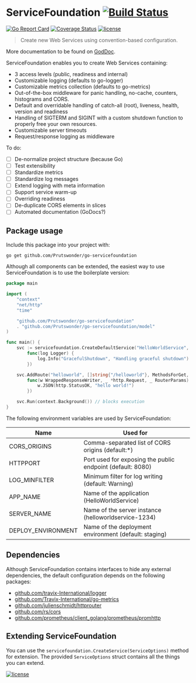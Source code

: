 # ServiceFoundation [![Build Status](https://travis-ci.org/Prutswonder/go-servicefoundation.svg?branch=v2)](https://travis-ci.org/Prutswonder/go-servicefoundation?branch=v2)

[![Go Report Card](https://goreportcard.com/badge/github.com/Prutswonder/go-servicefoundation)](https://goreportcard.com/report/github.com/Prutswonder/go-servicefoundation) [![Coverage Status](https://coveralls.io/repos/github/Prutswonder/go-servicefoundation/badge.svg?branch=v2)](https://coveralls.io/github/Prutswonder/go-servicefoundation?branch=v2) 
[![license](https://img.shields.io/github/license/mashape/apistatus.svg)](https://github.com/Prutswonder/go-servicefoundation/blob/master/LICENSE)

> Create new Web Services using convention-based configuration.

More documentation to be found on [GodDoc](https://godoc.org/github.com/Prutswonder/go-servicefoundation).

ServiceFoundation enables you to create Web Services containing:

* 3 access levels (public, readiness and internal)
* Customizable logging (defaults to go-logger)
* Customizable metrics collection (defaults to go-metrics)
* Out-of-the-box middleware for panic handling, no-cache, counters, histograms and CORS.
* Default and overridable handling of catch-all (root), liveness, health, version and readiness 
* Handling of SIGTERM and SIGINT with a custom shutdown function to properly free your own resources.
* Customizable server timeouts
* Request/response logging as middleware

To do:
- [ ] De-normalize project structure (because Go)
- [ ] Test extensibility 
- [ ] Standardize metrics
- [ ] Standardize log messages
- [ ] Extend logging with meta information
- [ ] Support service warm-up
- [ ] Overriding readiness 
- [ ] De-duplicate CORS elements in slices
- [ ] Automated documentation (GoDocs?)

## Package usage

Include this package into your project with:

```
go get github.com/Prutswonder/go-servicefoundation
```

Although all components can be extended, the easiest way to use ServiceFoundation is to use the boilerplate version:

```go
package main

import (
	"context"
	"net/http"
	"time"

	"github.com/Prutswonder/go-servicefoundation"
	. "github.com/Prutswonder/go-servicefoundation/model"
)

func main() {
	svc := servicefoundation.CreateDefaultService("HelloWorldService", []string{http.MethodGet},
		func(log Logger) {
			log.Info("GracefulShutdown", "Handling graceful shutdown")
		})

	svc.AddRoute("helloworld", []string{"/helloworld"}, MethodsForGet, servicefoundation.DefaultMiddlewares,
		func(w WrappedResponseWriter, _ *http.Request, _ RouterParams) {
			w.JSON(http.StatusOK, "hello world!")
		})

	svc.Run(context.Background()) // blocks execution
}
```

The following environment variables are used by ServiceFoundation:

|Name              |Used for                                                  |
|------------------|----------------------------------------------------------|
|CORS_ORIGINS      |Comma-separated list of CORS origins (default:*)          |
|HTTPPORT          |Port used for exposing the public endpoint (default: 8080)|
|LOG_MINFILTER     |Minimum filter for log writing (default: Warning)         |
|APP_NAME          |Name of the application (HelloWorldService)               |
|SERVER_NAME       |Name of the server instance (helloworldservice-1234)      |
|DEPLOY_ENVIRONMENT|Name of the deployment environment (default: staging)     |

## Dependencies

Although ServiceFoundation contains interfaces to hide any external dependencies, the default configuration depends 
on the following packages:

* [github.com/travix-International/logger](https://github.com/travix-International/logger)
* [github.com/Travix-International/go-metrics](https://github.com/Travix-International/go-metrics)
* [github.com/julienschmidt/httprouter](https://github.com/julienschmidt/httprouter)
* [github.com/rs/cors](https://github.com/rs/cors)
* [github.com/prometheus/client_golang/prometheus/promhttp](https://github.com/prometheus/prometheus)


## Extending ServiceFoundation

You can use the `servicefoundation.CreateService(ServiceOptions)` method for extension. The provided `ServiceOptions` 
struct contains all the things you can extend.


[![license](https://img.shields.io/github/license/mashape/apistatus.svg)](https://github.com/Prutswonder/go-servicefoundation/blob/master/LICENSE)
